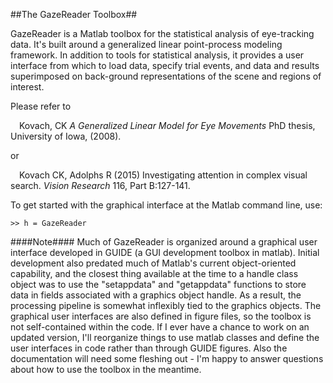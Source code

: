 ##The GazeReader Toolbox##

GazeReader is a Matlab toolbox for the statistical analysis of eye-tracking data. It's built around a generalized linear point-process modeling framework. 
In addition to tools for statistical analysis, it provides a user interface from which to load data, specify trial events, and data and results
superimposed on back-ground representations of the scene and regions of interest. 

Please refer to

<dl>
<p>&emsp;Kovach, CK <i>A Generalized Linear Model for Eye Movements</i> PhD thesis, University of Iowa, (2008).
</p>
<p>or</p>
<p>&emsp;Kovach CK, Adolphs R (2015) Investigating attention in complex visual search. <i>Vision Research</i> 116, Part B:127-141.
</p></dl>

To get started with the graphical interface at the Matlab command line, use:

```>> h = GazeReader ```

####Note####
Much of GazeReader is organized around a graphical user interface developed in GUIDE (a GUI development toolbox in matlab).
Initial development also predated much of Matlab's current object-oriented capability, and the closest thing available at
the time to a handle class object was to use the "setappdata" and "getappdata" functions to store data in fields associated 
with a graphics object handle. As a result, the processing pipeline is somewhat inflexibly tied to the graphics objects. The 
graphical user interfaces are also defined in figure files, so the toolbox is not self-contained within the code. If I ever have 
a chance to work on an updated version, I'll reorganize things to use matlab classes and define the user interfaces in code rather
than through GUIDE figures. Also the documentation will need some fleshing out - I'm happy to answer questions about how to use 
the toolbox in the meantime. 
